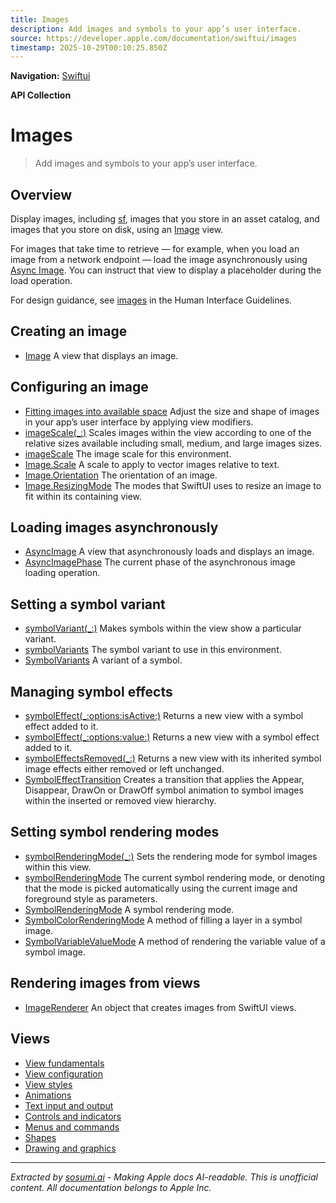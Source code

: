 ```yaml
---
title: Images
description: Add images and symbols to your app’s user interface.
source: https://developer.apple.com/documentation/swiftui/images
timestamp: 2025-10-29T00:10:25.850Z
---
```


**Navigation:** [Swiftui](/documentation/swiftui)

**API Collection**

# Images

> Add images and symbols to your app’s user interface.

## Overview

Display images, including [sf](/design/Human-Interface-Guidelines/sf-symbols), images that you store in an asset catalog, and images that you store on disk, using an [Image](/documentation/swiftui/image) view.



For images that take time to retrieve — for example, when you load an image from a network endpoint — load the image asynchronously using [Async Image](/documentation/swiftui/asyncimage). You can instruct that view to display a placeholder during the load operation.

For design guidance, see [images](/design/Human-Interface-Guidelines/images) in the Human Interface Guidelines.

## Creating an image

- [Image](/documentation/swiftui/image) A view that displays an image.

## Configuring an image

- [Fitting images into available space](/documentation/swiftui/fitting-images-into-available-space) Adjust the size and shape of images in your app’s user interface by applying view modifiers.
- [imageScale(_:)](/documentation/swiftui/view/imagescale(_:)) Scales images within the view according to one of the relative sizes available including small, medium, and large images sizes.
- [imageScale](/documentation/swiftui/environmentvalues/imagescale) The image scale for this environment.
- [Image.Scale](/documentation/swiftui/image/scale) A scale to apply to vector images relative to text.
- [Image.Orientation](/documentation/swiftui/image/orientation) The orientation of an image.
- [Image.ResizingMode](/documentation/swiftui/image/resizingmode) The modes that SwiftUI uses to resize an image to fit within its containing view.

## Loading images asynchronously

- [AsyncImage](/documentation/swiftui/asyncimage) A view that asynchronously loads and displays an image.
- [AsyncImagePhase](/documentation/swiftui/asyncimagephase) The current phase of the asynchronous image loading operation.

## Setting a symbol variant

- [symbolVariant(_:)](/documentation/swiftui/view/symbolvariant(_:)) Makes symbols within the view show a particular variant.
- [symbolVariants](/documentation/swiftui/environmentvalues/symbolvariants) The symbol variant to use in this environment.
- [SymbolVariants](/documentation/swiftui/symbolvariants) A variant of a symbol.

## Managing symbol effects

- [symbolEffect(_:options:isActive:)](/documentation/swiftui/view/symboleffect(_:options:isactive:)) Returns a new view with a symbol effect added to it.
- [symbolEffect(_:options:value:)](/documentation/swiftui/view/symboleffect(_:options:value:)) Returns a new view with a symbol effect added to it.
- [symbolEffectsRemoved(_:)](/documentation/swiftui/view/symboleffectsremoved(_:)) Returns a new view with its inherited symbol image effects either removed or left unchanged.
- [SymbolEffectTransition](/documentation/swiftui/symboleffecttransition) Creates a transition that applies the Appear, Disappear, DrawOn or DrawOff symbol animation to symbol images within the inserted or removed view hierarchy.

## Setting symbol rendering modes

- [symbolRenderingMode(_:)](/documentation/swiftui/view/symbolrenderingmode(_:)) Sets the rendering mode for symbol images within this view.
- [symbolRenderingMode](/documentation/swiftui/environmentvalues/symbolrenderingmode) The current symbol rendering mode, or  denoting that the mode is picked automatically using the current image and foreground style as parameters.
- [SymbolRenderingMode](/documentation/swiftui/symbolrenderingmode) A symbol rendering mode.
- [SymbolColorRenderingMode](/documentation/swiftui/symbolcolorrenderingmode) A method of filling a layer in a symbol image.
- [SymbolVariableValueMode](/documentation/swiftui/symbolvariablevaluemode) A method of rendering the variable value of a symbol image.

## Rendering images from views

- [ImageRenderer](/documentation/swiftui/imagerenderer) An object that creates images from SwiftUI views.

## Views

- [View fundamentals](/documentation/swiftui/view-fundamentals)
- [View configuration](/documentation/swiftui/view-configuration)
- [View styles](/documentation/swiftui/view-styles)
- [Animations](/documentation/swiftui/animations)
- [Text input and output](/documentation/swiftui/text-input-and-output)
- [Controls and indicators](/documentation/swiftui/controls-and-indicators)
- [Menus and commands](/documentation/swiftui/menus-and-commands)
- [Shapes](/documentation/swiftui/shapes)
- [Drawing and graphics](/documentation/swiftui/drawing-and-graphics)

---

*Extracted by [sosumi.ai](https://sosumi.ai) - Making Apple docs AI-readable.*
*This is unofficial content. All documentation belongs to Apple Inc.*
